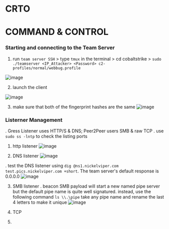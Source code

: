 # CRTO
# COMMAND & CONTROL
### Starting and connecting to the Team Server
1. run `team server SSH` > type `tmux` in the terminal > cd cobaltstrike > `sudo ./teamserver <IP_Attacker> <Password> c2-profiles/normal/webbug.profile`

![image](https://github.com/AbdullahZuhair21/CRTO/assets/154827329/c857de3c-ea19-40da-8247-73bcf9309cb7)

2. launch the client

![image](https://github.com/AbdullahZuhair21/CRTO/assets/154827329/2127a7ea-a1e9-4f71-82de-eb764dc8ea30)

3. make sure that both of the fingerprint hashes are the same
![image](https://github.com/AbdullahZuhair21/CRTO/assets/154827329/64c9d4e8-7bd4-4a46-9e30-ffa0efae2ed9)

### Listerner Management
.    Gress Listener uses HTTP/S & DNS; Peer2Peer users SMB & raw TCP
.    use `sudo ss -lntp` to check the listing ports
1. http listener
![image](https://github.com/AbdullahZuhair21/CRTO/assets/154827329/4cc00aae-bcc2-4344-a678-a14075a29dd2)

2. DNS listener
![image](https://github.com/AbdullahZuhair21/CRTO/assets/154827329/95028a42-a826-459d-a66f-e746d716a8b2)

.    test the DNS listener using `dig @ns1.nickelviper.com test.pics.nickelviper.com +short`. The team server's default response is 0.0.0.0
![image](https://github.com/AbdullahZuhair21/CRTO/assets/154827329/fb4b98c6-093c-4adb-a4d5-67d8db8c07a6)

3. SMB listener
.    beacon SMB payload will start a new named pipe server but the default pipe name is quite well signatured. instead, use the following command `ls \\.\pipe` take any pipe name and rename the last 4 letters to make it unique
![image](https://github.com/AbdullahZuhair21/CRTO/assets/154827329/4808fd11-337e-41f8-8f01-3b8775805abd)

5. TCP

6. 
